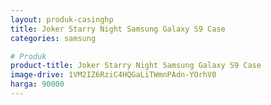```yaml
---
layout: produk-casinghp
title: Joker Starry Night Samsung Galaxy S9 Case
categories: samsung

# Produk
product-title: Joker Starry Night Samsung Galaxy S9 Case
image-drive: 1VM2IZ6RziC4HQGaLiTWmnPAdn-YOrhV0
harga: 90000
---
```

